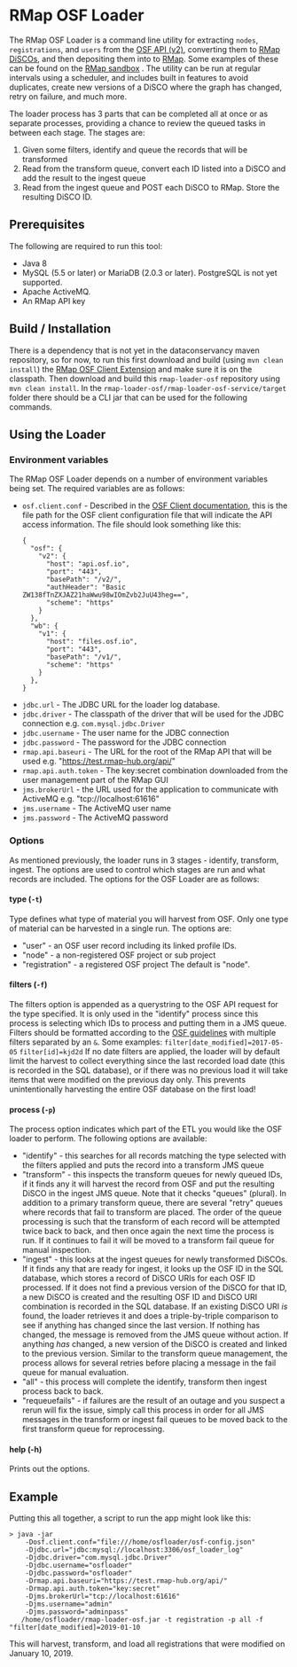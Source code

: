 # RMap OSF Loader
The RMap OSF Loader is a command line utility for extracting `nodes`, `registrations`, and `users` from the [OSF API (v2)](https://api.osf.io/v2), converting them to [RMap DiSCOs](https://github.com/rmap-project/rmap-documentation/blob/master/api/discos/disco-media-type.md), and then depositing them into to [RMap](https://rmap-hub.org).   Some examples of these can be found on the [RMap sandbox](https://test.rmap-hub.org) . The utility can be run at regular intervals using a scheduler, and includes built in features to avoid duplicates, create new versions of a DiSCO where the graph has changed, retry on failure, and much more.

The loader process has 3 parts that can be completed all at once or as separate processes, providing a chance to review the queued tasks in between each stage. The stages are:
1. Given some filters, identify and queue the records that will be transformed
2. Read from the transform queue, convert each ID listed into a DiSCO and add the result to the ingest queue
3. Read from the ingest queue and POST each DiSCO to RMap. Store the resulting DiSCO ID.

## Prerequisites
The following are required to run this tool:
* Java 8
* MySQL (5.5 or later) or MariaDB (2.0.3 or later). PostgreSQL is not yet supported. 
* Apache ActiveMQ. 
* An RMap API key

## Build / Installation
There is a dependency that is not yet in the dataconservancy maven repository, so for now, to run this first download and build (using `mvn clean install`) the [RMap OSF Client Extension](https://github.com/rmap-project/rmap-osf-client-extension) and make sure it is on the classpath. Then download and build this `rmap-loader-osf` repository using `mvn clean install`. In the `rmap-loader-osf/rmap-loader-osf-service/target` folder there should be a CLI jar that can be used for the following commands.

## Using the Loader

### Environment variables
The RMap OSF Loader depends on a number of environment variables being set.  The required variables are as follows:

* `osf.client.conf` - Described in the [OSF Client documentation](https://github.com/DataConservancy/dcs-packaging-osf/blob/master/osf-client/README.md), this is the file path for the OSF client configuration file that will indicate the API access information. The file should look something like this:
	```
	{
	  "osf": {
	    "v2": {
	      "host": "api.osf.io",
	      "port": "443",
	      "basePath": "/v2/",
	      "authHeader": "Basic ZW138fTnZXJAZ21haWwu98wIOmZvb2JuU43heg==",
	      "scheme": "https"
	    }
	  },
	  "wb": {
	    "v1": {
	      "host": "files.osf.io",
	      "port": "443",
	      "basePath": "/v1/",
	      "scheme": "https"
	    }
	  },
	}
	```
* `jdbc.url` - The JDBC URL for the loader log database. 
* `jdbc.driver` - The classpath of the driver that will be used for the JDBC connection e.g. `com.mysql.jdbc.Driver` 
* `jdbc.username` - The user name for the JDBC connection
* `jdbc.password` - The password for the JDBC connection 
* `rmap.api.baseuri` - The URL for the root of the RMap API that will be used e.g. "https://test.rmap-hub.org/api/" 
* `rmap.api.auth.token` - The key:secret combination downloaded from the user management part of the RMap GUI 
* `jms.brokerUrl` - the URL used for the application to communicate with ActiveMQ e.g. "tcp://localhost:61616" 
* `jms.username` - The ActiveMQ user name
* `jms.password` - The ActiveMQ password

### Options
As mentioned previously, the loader runs in 3 stages - identify, transform, ingest. The options are used to control which stages are run and what records are included.  The options for the OSF Loader are as follows:
#### type (`-t`)
Type defines what type of material you will harvest from OSF. Only one type of material can be harvested in a single run. The options are:
*  "user" - an OSF user record including its linked profile IDs.
*  "node" - a non-registered OSF project or sub project
* "registration" - a registered OSF project 
The default is  "node".

#### filters (`-f`)
The filters option is appended as a querystring to the OSF API request for the type specified. It is only used in the "identify" process since this process is selecting which IDs to process and putting them in a JMS queue. Filters should be formatted according to the [OSF guidelines](https://developer.osf.io/#tag/Filtering) with multiple filters separated by an `&`.  Some examples:
	`filter[date_modified]=2017-05-05`
	`filter[id]=kjd2d`
If no date filters are applied, the loader will by default limit the harvest to collect everything since the last recorded load date (this is recorded in the SQL database), or if there was no previous load it will take items that were modified on the previous day only. This prevents unintentionally harvesting the entire OSF database on the first load!

#### process (`-p`)
The process option indicates which part of the ETL you would like the OSF loader to perform. The following options are available:
 * "identify" - this searches for all records matching the type selected with the filters applied and puts the record into a transform JMS queue
 * "transform" - this inspects the transform queues for newly queued IDs, if it finds any it will harvest the record from OSF and put the resulting DiSCO in the ingest JMS queue. Note that it checks "queues" (plural). In addition to a primary transform queue, there are several "retry" queues where records that fail to transform are placed. The order of the queue processing is such that the transform of each record will be attempted twice back to back, and then once again the next time the process is run. If it continues to fail it will be moved to a transform fail queue for manual inspection.
 * "ingest" - this looks at the ingest queues for newly transformed DiSCOs. If it finds any that are ready for ingest, it looks up the OSF ID in the SQL database, which stores a record of DiSCO URIs for each OSF ID processed. If it does not find a previous version of the DiSCO for that ID, a new DiSCO is created and the resulting OSF ID and DiSCO URI combination is recorded in the SQL database. If an existing DiSCO URI _is_ found, the loader retrieves it and does a triple-by-triple comparison to see if anything has changed since the last version. If nothing has changed, the message is removed from the JMS queue without action. If anything _has_ changed, a new version of the DiSCO is created and linked to the previous version. Similar to the transform queue management, the process allows for several retries before placing a message in the fail queue for manual evaluation.
 * "all" - this process will complete the identify, transform then ingest process back to back.
 * "requeuefails" - if failures are the result of an outage and you suspect a rerun will fix the issue, simply call this process in order for all JMS messages in the transform or ingest fail queues to be moved back to the first transform queue for reprocessing.

#### help (-h)
Prints out the options.

## Example
Putting this all together, a script to run the app might look like this:
```
> java -jar 
	-Dosf.client.conf="file:///home/osfloader/osf-config.json" 
	-Djdbc.url="jdbc:mysql://localhost:3306/osf_loader_log" 
	-Djdbc.driver="com.mysql.jdbc.Driver" 
	-Djdbc.username="osfloader" 
	-Djdbc.password="osfloader" 
	-Drmap.api.baseuri="https://test.rmap-hub.org/api/" 
	-Drmap.api.auth.token="key:secret" 
	-Djms.brokerUrl="tcp://localhost:61616" 
	-Djms.username="admin" 
	-Djms.password="adminpass" 
   /home/osfloader/rmap-loader-osf.jar -t registration -p all -f "filter[date_modified]=2019-01-10
```
This will harvest, transform, and load all registrations that were modified on January 10, 2019.